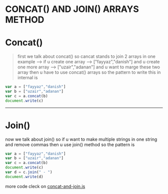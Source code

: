 # CONCAT() AND JOIN() ARRAYS METHOD
# Concat()
> first we talk about concat()
so cancat stands to join 2 arrays in one example --> 
if u create one array --> ["fayyaz","danish"]
and u create one more array --> ["uzair","adanan"] 
and u want to marge these two array then u have to use concat() arrays
so the pattern to write this in internal is
```javascript
var a = ["fayyaz","danish"]
var b = ["uzair","adanan"]
var c = a.concat(b)
document.write(c)
```
---
# Join()
now we talk about join() 
so if u want to make multiple strings in one string and remove commas
then u use join() method
so the pattern is 
```javascript
var a = ["fayyaz","danish"]
var b = ["uzair","adanan"]
var c = a.concat(b)
document.write(c)
var d = c.join(" - ")
document.write(d)
```
more code cleck on [concat-and-join.js](../js/concat-and-join.js)